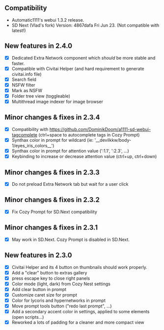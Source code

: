 ## Compatibility

- Automatic1111's webui 1.3.2 release.
- SD Next (Vlad's fork) Version: 4867dafa Fri Jun 23. (Not compatible with latest!)

## New features in 2.4.0
- [x]  Dedicated Extra Network component which *should* be more stable and faster.
  - [x]  Compatible with Civitai Helper (and hard requirement to generate civitai.info file)
  - [x]  Search field
  - [x]  NSFW filter
  - [x]  Mark as NSFW
  - [x]  Folder tree view (toggleable)
- [x]  Multithread image indexer for image browser

## Minor changes & fixes in 2.3.4
- [x]  Compatibility with https://github.com/DominikDoom/a1111-sd-webui-tagcomplete (ctrl+space to autocomplete tags in Cozy Prompt)
- [x]  Synthax color in prompt for wildcard (ie: '\_\_devilkkw/body-1/eyes_iris_colors\_\_')
- [x]  Synthax color in prompt for attention value (':1.1', ':2.3', ...)
- [x]  Keybinding to increase or decrease attention value (ctrl+up, ctrl+down)

## Minor changes & fixes in 2.3.3
- [x]  Do not preload Extra Network tab but wait for a user click

## Minor changes & fixes in 2.3.2
- [x]  Fix Cozy Prompt for SD.Next compatibility

## Minor changes & fixes in 2.3.1
- [x]  May work in SD.Next. Cozy Prompt is disabled in SD.Next.

## New features in 2.3.0
- [x]  Civitai Helper and its 4 button on thumbnails should work properly.
- [x]  Add a "clear" button to extras gallery
- [x]  press escape key to close right panels
- [x]  Color mode (light, dark) from Cozy Nest settings
- [x]  Add clear button in prompt
- [x]  Customize caret size for prompt
- [x]  Color for lycoris and hypernetworks in prompt
- [x]  Move prompt tools button ("redo last prompt", ...)
- [x]  Add a secondary accent color in settings, applied to some elements (open scripts...)
- [x]  Reworked a lots of padding for a cleaner and more compact view
